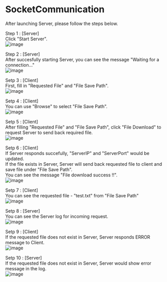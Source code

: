 # SocketCommunication

After launching Server, please follow the steps below. <br>

Step 1 : [Server] <br>
Click "Start Server". <br>
![image](https://user-images.githubusercontent.com/59195820/188651906-b984d08c-164e-4bfe-9165-685c8165ca30.png)<br>

Step 2 : [Server] <br>
After succesfully starting Server, you can see the message "Waiting for a connection..."<br>
![image](https://user-images.githubusercontent.com/59195820/188652122-3ec89a24-be55-4ddb-a813-ce710f65244f.png)<br>

Setp 3 : [Client] <br>
First, fill in "Requested File" and "File Save Path".<br>
![image](https://user-images.githubusercontent.com/59195820/188652959-7b9f6f0a-5328-44c9-b6db-1c246c3db7d7.png)<br>

Setp 4 : [Client] <br>
You can use "Browse" to select "File Save Path". <br>
![image](https://user-images.githubusercontent.com/59195820/188653204-cfc850dd-4245-454a-b877-af6d3740f9e9.png)<br>

Setp 5 : [Client] <br>
After filling "Requested File" and "File Save Path", click "File Download" to request Server to send back required file.<br>
![image](https://user-images.githubusercontent.com/59195820/188653424-c17dac26-73db-4874-84a4-137aa323e263.png)<br>

Setp 6 : [Client] <br>
If Server responds succefully, "ServerIP" and "ServerPort" would be updated.<br>
If the file exists in Server, Server will send back requested file to client and save file under "File Save Path".<br>
You can see the message "File download success !!".<br>
![image](https://user-images.githubusercontent.com/59195820/188653710-8b5f29e0-dfdc-44a4-a64d-a3b077c40fdf.png)<br>

Setp 7 : [Client] <br>
You can see the requested file - "test.txt" from "File Save Path" <br>
![image](https://user-images.githubusercontent.com/59195820/188653864-1ba0da24-efda-406c-9382-fb6382833658.png)<br>

Setp 8 : [Server] <br>
You can see the Server log for incoming request.<br>
![image](https://user-images.githubusercontent.com/59195820/188653955-d56522e0-9326-4132-a887-0621972798d5.png)<br>

Setp 9 : [Client] <br>
If the requested file does not exist in Server, Server responds ERROR message to Client.<br>
![image](https://user-images.githubusercontent.com/59195820/188654298-f834aa9a-5275-4cac-8c9c-32306ed2f14e.png)<br>

Setp 10 : [Server] <br>
If the requested file does not exist in Server, Server would show error message in the log. <br>
![image](https://user-images.githubusercontent.com/59195820/188654386-cff449df-f8f0-42d9-bd19-227800ab895d.png)<br>
